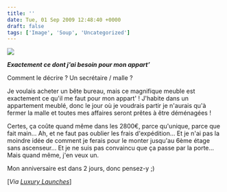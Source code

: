 ```yaml
---
title: ''
date: Tue, 01 Sep 2009 12:48:40 +0000
draft: false
tags: ['Image', 'Soup', 'Uncategorized']
---
```


![](https://madd0.files.wordpress.com/2009/09/tumblr_kpam94pazn1qzn0y8o1_500.jpg)

**_Exactement ce dont j'ai besoin pour mon appart’_**

Comment le décrire ? Un secrétaire / malle ?

Je voulais acheter un bête bureau, mais ce magnifique meuble est exactement ce qu'il me faut pour mon appart' ! J'habite dans un appartement meublé, donc le jour où je voudrais partir je n'aurais qu'à fermer la malle et toutes mes affaires seront prêtes à être déménagées !

Certes, ça coûte quand même dans les 2800€, parce qu'unique, parce que fait main… Ah, et ne faut pas oublier les frais d'expédition… Et je n'ai pas la moindre idée de comment je ferais pour le monter jusqu'au 6ème étage sans ascenseur… Et je ne suis pas convaincu que ça passe par la porte… Mais quand même, j'en veux un.

Mon anniversaire est dans 2 jours, donc pensez-y ;)

\[_Via [Luxury Launches](http://www.luxurylaunches.com/home_improvement/mayfair_steamer_secretary_trunk_is_an_aesthetic_storage_unit.php)_\]
